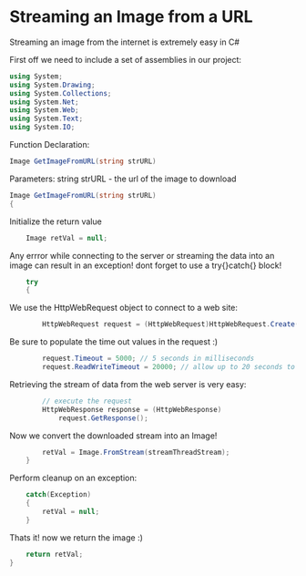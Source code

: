 # Streaming an Image from a URL


Streaming an image from the internet is extremely easy in C#

First off we need to include a set of assemblies in our project:

```csharp
using System;
using System.Drawing;
using System.Collections;
using System.Net;
using System.Web;
using System.Text;
using System.IO;
```

Function Declaration:

```csharp
Image GetImageFromURL(string strURL)
```

Parameters: 
string strURL - the url of the image to download

```csharp
Image GetImageFromURL(string strURL)
{
```

Initialize the return value

```csharp
    Image retVal = null;
```

Any errror while connecting to the server or streaming the data into an image can result in an exception! dont forget to use a try{}catch{} block!

```csharp
    try
    {
```

We use the HttpWebRequest object to connect to a web site:

```csharp
        HttpWebRequest request = (HttpWebRequest)HttpWebRequest.Create(strURL);
```

Be sure to populate the time out values in the request :)

```csharp                    
        request.Timeout = 5000; // 5 seconds in milliseconds
        request.ReadWriteTimeout = 20000; // allow up to 20 seconds to elapse
```

Retrieving the stream of data from the web server is very easy:

```csharp
        // execute the request
        HttpWebResponse response = (HttpWebResponse)
            request.GetResponse();
```

Now we convert the downloaded stream into an Image!

```csharp
        retVal = Image.FromStream(streamThreadStream);
    }
```

Perform cleanup on an exception:

```csharp
    catch(Exception)
    {
        retVal = null;
    }
```

Thats it! now we return the image :)

```csharp
    return retVal;
}
```